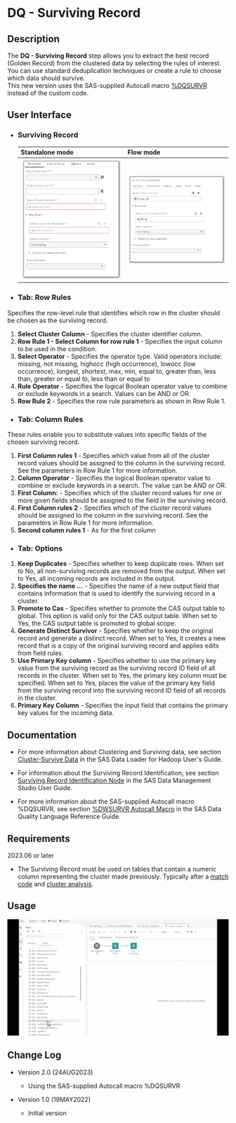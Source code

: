# DQ - Surviving Record
 
## Description

The **DQ - Surviving Record** step allows you to extract the best record (Golden Record) from the clustered data by selecting the rules of interest. You can use standard deduplication techniques or create a rule to choose which data should survive.  
This new version uses the SAS-supplied Autocall macro [%DQSURVR](https://go.documentation.sas.com/doc/en/dqcdc/default/dqclref/p1i32jjeybfcb7n19tzfasbzdcb9.htm) instead of the custom code.  
  
## User Interface  

* ### Surviving Record ###

   | Standalone mode | Flow mode |
   | --- | --- |                  
   | ![](img/dqsurviving-tabrowrules-standalone.png) | ![](img/dqsurviving-tabrowrules-flowmode.png) |
  
* ### Tab: Row Rules ###  
Specifies the row-level rule that identifies which row in the cluster should be chosen as the surviving record.  

1. **Select Cluster Column** - Specifies the cluster identifier column.  
2. **Row Rule 1 - Select Column for row rule 1** - Specifies the input column to be used in the condition.
3. **Select Operator** - Specifies the operator type. Valid operators include: missing, not missing, highocc (high occurrence), lowocc (low occurrence), longest, shortest, max, min, equal to, greater than, less than, greater or equal to, less than or equal to
4. **Rule Operator** - Specifies the logical Boolean operator value to combine or exclude keywords in a search. Values can be AND or OR.
5. **Row Rule 2** - Specifies the row rule parameters as shown in Row Rule 1.  
  
* ### Tab: Column Rules ###  
These rules enable you to substitute values into specific fields of the chosen surviving record.

1. **First Column rules 1** - Specifies which value from all of the cluster record values should be assigned to the column in the surviving record. See the parameters in Row Rule 1 for more information.  
2. **Column Operator** - Specifies the logical Boolean operator value to combine or exclude keywords in a search. The value can be AND or OR.     
3. **First Column:** - Specifies which of the cluster record values for one or more given fields should be assigned to the field in the surviving record.
4. **First Column rules 2** - Specifies which of the cluster record values should be assigned to the column in the surviving record. See the parameters in Row Rule 1 for more information.  
5. **Second column rules 1** - As for the first column
 
* ### Tab: Options ###  
  
1. **Keep Duplicates** - Specifies whether to keep duplicate rows. When set to No, all non-surviving records are removed from the output. When set to Yes, all incoming records are included in the output.  
2. **Specifies the name ...** - Specifies the name of a new output field that contains information that is used to identify the surviving record in a cluster.  
3. **Promote to Cas** - Specifies whether to promote the CAS output table to global. This option is valid only for the CAS output table. When set to Yes, the CAS output table is promoted to global scope.  
4. **Generate Distinct Survivor** - Specifies whether to keep the original record and generate a distinct record. When set to Yes, it creates a new record that is a copy of the original surviving record and applies edits from field rules.  
5. **Use Primary Key column** - Specifies whether to use the primary key value from the surviving record as the surviving record ID field of all records in the cluster. When set to Yes, the primary key column must be specified. When set to Yes, places the value of the primary key field from the surviving record into the surviving record ID field of all records in the cluster.  
6. **Primary Key Column** - Specifies the input field that contains the primary key values for the incoming data.  
  
  
## Documentation

 * For more information about Clustering and Surviving data, see section [Cluster-Survive Data](https://go.documentation.sas.com/doc/en/dmddcdc/default/dmddug/n1n2jdhvfh4ncxn1uay6xgiyi95i.htm) in the SAS Data Loader for Hadoop User's Guide.

 * For information about the Surviving Record Identification, see section [Surviving Record Identification Node](https://support.sas.com/documentation/onlinedoc/dfdmstudio/2.9/dfUnity.html#dfU_PFInt_SurvRecdID.html?Highlight=surviving%20record) in the SAS Data Management Studio User Guide.

 * For more information about the SAS-supplied Autocall macro %DQSURVR, see section [%DWSURVR Autocall Macro](https://go.documentation.sas.com/doc/en/dqcdc/default/dqclref/p1i32jjeybfcb7n19tzfasbzdcb9.htm) in the SAS Data Quality Language Reference Guide.

## Requirements

2023.06 or later

* The Surviving Record must be used on tables that contain a numeric column representing the cluster made previously. Typically after a [match code](<https://github.com/sassoftware/sas-studio-custom-steps/blob/main/DQ%20-%20Match%20Code/README.md>) and [cluster analysis](<https://github.com/sassoftware/sas-studio-custom-steps/blob/main/DQ%20-%20Clustering/README.md>).  

## Usage

![Using the DQ - Surviving Record](img/dqsurvivingrecord-demo.gif)  

## Change Log

* Version 2.0 (24AUG2023)
    * Using the SAS-supplied Autocall macro %DQSURVR    
  	
* Version 1.0 (19MAY2022)
    * Initial version  
	

